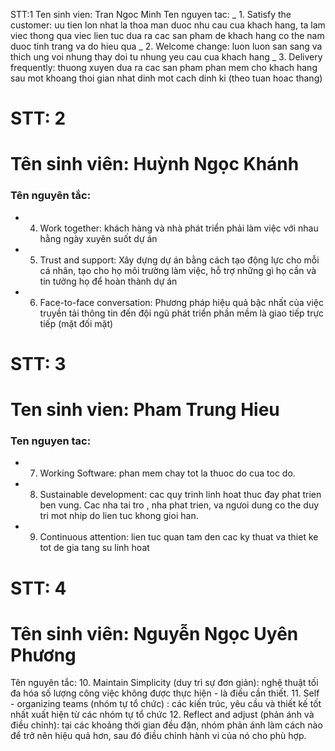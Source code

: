 STT:1
Ten sinh vien: Tran Ngoc Minh
Ten nguyen tac:
_ 1. Satisfy the customer: uu tien lon nhat la thoa man duoc nhu cau cua khach hang, ta lam viec thong qua viec lien tuc dua ra cac san pham de khach hang co the nam duoc tinh trang va do hieu qua
_ 2. Welcome change: luon luon san sang va thich ung voi nhung thay doi tu nhung yeu cau cua khach hang
_ 3. Delivery frequently: thuong xuyen dua ra cac san pham phan mem cho khach hang sau mot khoang thoi gian nhat dinh mot cach dinh ki (theo tuan hoac thang)

# STT: 2
# Tên sinh viên: Huỳnh Ngọc Khánh
### Tên nguyên tắc:
- 4. Work together: khách hàng và nhà phát triển phải làm việc với nhau hằng ngày xuyên suốt dự án
- 5. Trust and support: Xây dựng dự án bằng cách tạo động lực cho mỗi cá nhân, tạo cho họ môi trường làm việc, hỗ trợ những gì họ cần và tin tưởng họ để hoàn thành dự án
- 6. Face-to-face conversation: Phương pháp hiệu quả bậc nhất của việc truyền tải thông tin đến đội ngũ phát triển phần mềm là giao tiếp trực tiếp (mặt đối mặt)

# STT: 3
# Ten sinh vien: Pham Trung Hieu
### Ten nguyen tac:
- 7. Working Software: phan mem chay tot la thuoc do cua toc do.
- 8. Sustainable development: cac quy trinh linh hoat thuc đay phat trien ben vung. Cac nha tai tro , nha phat trien, va ngưoi dung co the duy tri mot nhip do lien tuc khong gioi han.
- 9. Continuous attention: lien tuc quan tam den cac ky thuat va thiet ke tot de gia tang su linh hoat
# STT: 4
# Tên sinh viên: Nguyễn Ngọc Uyên Phương 
Tên nguyên tắc:
10. Maintain Simplicity (duy trì sự đơn giản): nghệ thuật tối đa hóa số lượng công việc không được thực hiện - là điều cần thiết.
11. Self - organizing teams (nhóm tự tổ chức)  : các kiến trúc, yêu cầu và thiết kế tốt nhất xuất hiện từ các nhóm tự tổ chức
12. Reflect and adjust (phản ánh và điều chỉnh): tại các khoảng thời gian đều đặn, nhóm phản ánh làm cách nào để trở nên hiệu quả hơn, sau đó điều chỉnh hành vi của nó cho phù hợp.
